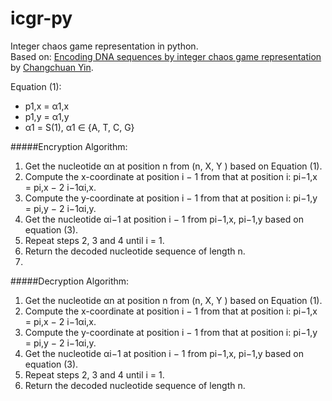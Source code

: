 # icgr-py
Integer chaos game representation in python. <br/>
Based on: [Encoding DNA sequences by integer chaos game
representation](https://arxiv.org/pdf/1712.04546.pdf) by [Changchuan Yin](https://www.math.uic.edu/people/profile?netid=cyin1).

Equation (1): 
* p1,x = α1,x
* p1,y = α1,y
* α1 = S(1), α1 ∈ {A, T, C, G}


#####Encryption Algorithm: <br/>
1. Get the nucleotide αn at position n from (n, X, Y ) based on
Equation (1).
2. Compute the x-coordinate at position i − 1 from that at
position i: pi−1,x = pi,x − 2
i−1αi,x.
3. Compute the y-coordinate at position i − 1 from that at
position i: pi−1,y = pi,y − 2
i−1αi,y.
4. Get the nucleotide αi−1 at position i − 1 from pi−1,x, pi−1,y
based on equation (3).
5. Repeat steps 2, 3 and 4 until i = 1.
6. Return the decoded nucleotide sequence of length n.
7. 

#####Decryption Algorithm: <br/>
1. Get the nucleotide αn at position n from (n, X, Y ) based on
Equation (1).
2. Compute the x-coordinate at position i − 1 from that at
position i: pi−1,x = pi,x − 2
i−1αi,x.
3. Compute the y-coordinate at position i − 1 from that at
position i: pi−1,y = pi,y − 2
i−1αi,y.
4. Get the nucleotide αi−1 at position i − 1 from pi−1,x, pi−1,y
based on equation (3).
5. Repeat steps 2, 3 and 4 until i = 1.
6. Return the decoded nucleotide sequence of length n.